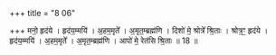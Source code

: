 +++
title = "8 06"

+++
मनो॒ हृद॑ये । हृद॑य॒म्मयि॑ । अ॒हम॒मृते᳚ । अ॒मृत॒म्ब्रह्म॑णि । दिशो॑ मे॒ श्रोत्रे᳚ श्रि॒ताः । श्रोत्र॒ꣳ॒ हृद॑ये । हृद॑य॒म्मयि॑ । अ॒हम॒मृते᳚ । अ॒मृत॒म्ब्रह्म॑णि । आपो॑ मे॒ रेत॑सि श्रि॒ताः ॥ 18 ॥


